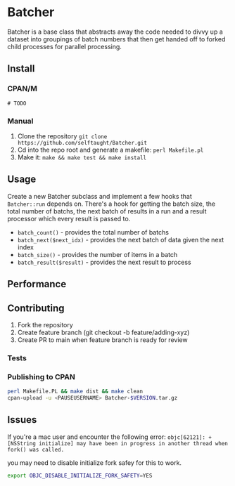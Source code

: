 # Batcher

Batcher is a base class that abstracts away the code needed to divvy up a dataset into groupings of batch numbers that then get handed off to forked child processes for parallel processing.

## Install

### CPAN/M

`# TODO`

### Manual

1. Clone the repository `git clone https://github.com/selftaught/Batcher.git`
2. Cd into the repo root and generate a makefile: `perl Makefile.pl`
3. Make it: `make && make test && make install`

## Usage

Create a new Batcher subclass and implement a few hooks that `Batcher::run` depends on. There's a hook for getting the batch size, the total number of batchs, the next batch of results in a run and a result processor which every result is passed to.

- `batch_count()` - provides the total number of batchs
- `batch_next($next_idx)` - provides the next batch of data given the next index
- `batch_size()` - provides the number of items in a batch
- `batch_result($result)` - provides the next result to process

## Performance

## Contributing

1. Fork the repository
2. Create feature branch (git checkout -b feature/adding-xyz)
3. Create PR to main when feature branch is ready for review

### Tests

### Publishing to CPAN

```sh
perl Makefile.PL && make dist && make clean
cpan-upload -u <PAUSEUSERNAME> Batcher-$VERSION.tar.gz
```

## Issues

If you're a mac user and encounter the following error:
`
objc[62121]: +[NSString initialize] may have been in progress in another thread when fork() was called.
`

you may need to disable initialize fork safey for this to work.
```sh
export OBJC_DISABLE_INITIALIZE_FORK_SAFETY=YES
```